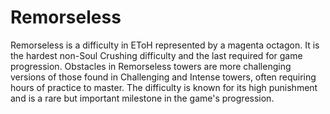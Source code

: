 # Remorseless

Remorseless is a difficulty in EToH represented by a magenta octagon. It is the hardest non-Soul Crushing difficulty and the last required for game progression. Obstacles in Remorseless towers are more challenging versions of those found in Challenging and Intense towers, often requiring hours of practice to master. The difficulty is known for its high punishment and is a rare but important milestone in the game's progression.
